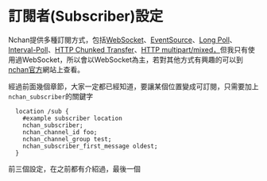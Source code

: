 # 訂閱者\(Subscriber\)設定

Nchan提供多種訂閱方式，包括[WebSocket](https://nchan.io/#websocket)、[EventSource](https://nchan.io/#eventsource)、[Long Poll](https://nchan.io/#long-polling)、[Interval-Poll](https://nchan.io/#interval-polling)、[HTTP Chunked Transfer](https://nchan.io/#http-chunked-transfer)、[HTTP multipart/mixed，](https://nchan.io/#http-multipart-mixed)但我只有使用過WebSocket，所以會以WebSocket為主，若對其他方式有興趣的可以到[nchan官方](https://nchan.io)網站上查看。

經過前面幾個章節，大家一定都已經知道，要讓某個位置變成可訂閱，只需要加上`nchan_subscriber`的關鍵字

```
  location /sub {
    #example subscriber location
    nchan_subscriber;
    nchan_channel_id foo;
    nchan_channel_group test;
    nchan_subscriber_first_message oldest;
  }
```

前三個設定，在之前都有介紹過，最後一個

